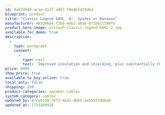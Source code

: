 ```yaml
---
id: 8a57d940-acae-4137-a967-f8edb5429dbd
blueprint: product
title: "Classic Legend 680L, 8', Spades or Bananas"
manufacturer: 483206e4-f3b8-4eb2-a0a6-d71b611590f6
product_hero_image: siltech-classic-legend-680l-2.jpg
available_for_demo: true
description:
  -
    type: paragraph
    content:
      -
        type: text
        text: 'Improved insulation and shielding, plus substantially thicker conductors, give this class-leading middle-range speaker cable a power handling of 800W.'
price: 6005
show_price: true
available_to_buy_online: true
local_only: false
shipping: 150
product-categories: speaker-cables
system_category: cables
updated_by: 87ca4130-78f3-4ed1-8b64-aa552d3d08a8
updated_at: 1751488928
---
```

